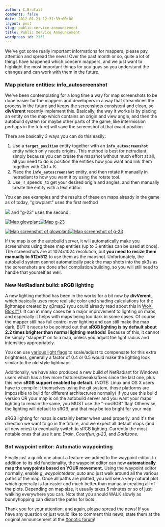 ```yaml
---
author: C.Brutail
comments: false
date: 2012-01-21 12:31:39+00:00
layout: post
slug: public-xervice-announcement
title: Public Xervice Announcement
wordpress_id: 2131
---
```


We've got some really important informations for mappers, please pay attention and spread the news! Over the past month or so, quite a lot of things have happened which concern mappers, and we just want to highlight the most important things for you guys so you understand the changes and can work with them in the future.

### Map picture entities: info_autoscreenshot

We've been contemplating for a long time a way for map screenshots to be  done easier for the mappers and developers in a way that streamlines  the process in the future and keeps the screenshots consistent and  clean, so **divVerent** recently implement this.  Basically, the way it works is by placing an entity on the map which  contains an origin and view angle, and then the autobuild system (or  maybe other parts of the game, like intermission perhaps in the future)  will save the screenshot at that exact position.

There are basically 3 ways you can do this easily:

	
  1. Use a **<code>target_position</code>** entity together with an **<code>info_autoscreenshot</code>** entity which only needs origins. This method is  best for netradiant, simply because you can create the mapshot without  much effort at all, all you need to do is position the entities how you  want and link them together with Ctrl + K.
  2. Place the **<code>info_autoscreenshot</code>** entity, and then rotate it manually in netradiant to how you want it by using the rotate tool.
  3. Use_ r_speeds _to get your desired origin and angles, and then manually create the entity with a text editor.

You can see examples and the results of these on maps already in the game as of today, "glowplant" uses the first method

![](http://rm.endoftheinternet.org/img/uploaded/71a89bb4ecd174d5b753e45222cddd42.png) and "g-23" uses the second.

[![Map glowplant](http://www.xonotic.org/m/uploads/2012/01/glowplant-200x200.jpg)](http://www.xonotic.org/2012/01/public-xervice-announcement/glowplant/)[![Map g-23](http://www.xonotic.org/m/uploads/2012/01/g-23-200x200.jpg)](http://www.xonotic.org/2012/01/public-xervice-announcement/g-23/)

[![Map screenshot of glowplant](http://www.xonotic.org/m/uploads/2012/01/glowplant-000000-200x200.jpg)](http://www.xonotic.org/2012/01/public-xervice-announcement/glowplant-000000/)[![Map screenshot of g-23](http://www.xonotic.org/m/uploads/2012/01/g-23-000000-200x200.jpg)](http://www.xonotic.org/2012/01/public-xervice-announcement/g-23-000000/)

If the map is on the autobuild server, it will automatically make you  screenshots using these map entities (up to 3 entities can be used at  once). The screenshots are at 1024x1024 resolution, but **you need to  resize them manually to 512x512** to use them as the mapshot.  Unfortunately, the autobuild system cannot automatically pack the map  shots into the pk3s as the screenshots are done after  compilation/building, so you will still need to handle that yourself as  well.

### New NetRadiant build: sRGB lighting

A new lighting method has been in the works for a bit now by **divVerent**,  which basically uses more realistic color and shading calculations for  the lightmaps created by q3map2 (you could already read about this in [WoX-Blox #1](/posts/2011/wox-blox-issue-1-developer-news/)). It can in many cases be a major  improvement to lighting on maps, and especially it helps with maps being  too dark in some cases. Of course the mapper still has full control  over lighting and can still make the map dark, BUT it needs to be  pointed out that **sRGB lighting is by default about 2.2 times brighter than normal lighting methods!** Because of this, it cannot be simply "slapped" on to a map, unless you adjust the light radius and intensities appropriately.

You can use [various light flags](http://en.wikibooks.org/wiki/Q3Map2/Light) to scale/adjust to compensate for this extra brightness, generally a  factor of 0.4 or 0.5 would make the lighting look similar to the old  style lightmaps.

Additionally, we have also produced a new build of NetRadiant for Windows users which has a few more features/tweaks/fixes since the last one, plus this new **sRGB support enabled by default.** (NOTE: Linux and OS X users have to compile it themselves using the git  system, those platforms are impossible to build for different  architectures normally) If you use this build version OR your map is on  the autobuild server and you want your maps lighting to remain the same,  you MUST use the "-nosRGB" flag! Otherwise, the lighting will default  to sRGB, and that may be too bright for your map.

sRGB lighting for maps is certainly better when used properly, and it's  the direction we want to go in the future, and we expect all default  maps (and all new ones) to eventually switch to sRGB lighting. Currently  the most notable ones that use it are: _Drain_, _Courtfun_, _g-23_, and  _Darkzone_.

### Bot waypoint editor: Automatic waypointing

Finally just a quick one about a feature we added to the waypoint editor. In addition to its old functionality, the waypoint editor can now **automatically map the waypoints based on YOUR movement.** Using the  waypoint editor normally, enable _g_waypointeditor_auto_ and just walk around all the various paths of the map. Once all paths  are plotted, you will see a very natural plot which generally is far  easier and much better than manually creating all of the plots.  Depending on map size, it usually takes 5 minutes or so of just walking  everywhere you can. Note that you should WALK slowly  as bunnyhopping can distort the paths for bots.

Thank you for your attention, and again, please spread the news! If you have any question or just would like to comment this news, state them at the original announcement at the [Xonotic forum](http://forums.xonotic.org/showthread.php?tid=2534)!

